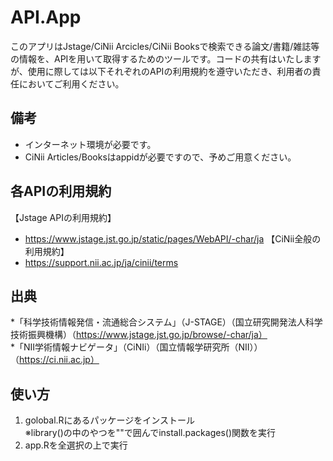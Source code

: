 # API.App
このアプリはJstage/CiNii Arcicles/CiNii Booksで検索できる論文/書籍/雑誌等の情報を、APIを用いて取得するためのツールです。コードの共有はいたしますが、使用に際しては以下それぞれのAPIの利用規約を遵守いただき、利用者の責任においてご利用ください。

## 備考
* インターネット環境が必要です。
* CiNii Articles/Booksはappidが必要ですので、予めご用意ください。

## 各APIの利用規約
【Jstage APIの利用規約】  
* https://www.jstage.jst.go.jp/static/pages/WebAPI/-char/ja
【CiNii全般の利用規約】  
* https://support.nii.ac.jp/ja/cinii/terms

## 出典
*「科学技術情報発信・流通総合システム」（J-STAGE）（国立研究開発法人科学技術振興機構）（https://www.jstage.jst.go.jp/browse/-char/ja）  
*「NII学術情報ナビゲータ」（CiNIi）（国立情報学研究所（NII））（https://ci.nii.ac.jp）

## 使い方
1. golobal.Rにあるパッケージをインストール<br>
※library()の中のやつを""で囲んでinstall.packages()関数を実行
2. app.Rを全選択の上で実行
